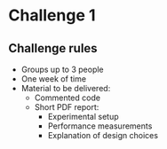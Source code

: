 # Challenge 1

## Challenge rules

- Groups up to 3 people
- One week of time
- Material to be delivered:
  - Commented code
  - Short PDF report:
    - Experimental setup
    - Performance measurements
    - Explanation of design choices

